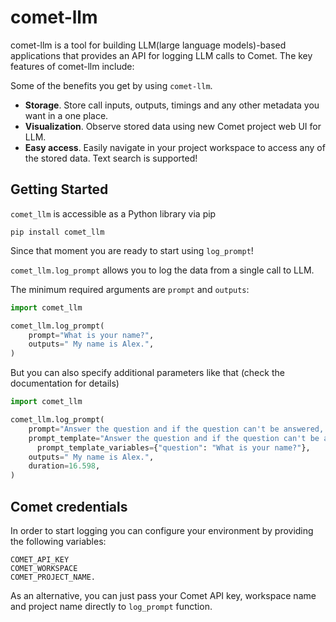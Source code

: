 # comet-llm

comet-llm is a tool for building LLM(large language models)-based applications that provides an API for logging LLM calls to Comet. 
The key features of comet-llm include:

Some of the benefits you get by using `comet-llm`. 
- **Storage**. Store call inputs, outputs, timings and any other metadata you want in a one place. 
- **Visualization**. Observe stored data using new Comet project web UI for LLM.
- **Easy access**. Easily navigate in your project workspace to access any of the stored data. Text search is supported!

## Getting Started

`comet_llm` is accessible as a Python library via pip
```
pip install comet_llm
```
Since that moment you are ready to start using `log_prompt`!

`comet_llm.log_prompt` allows you to log the data from a single call to LLM.  

The minimum required arguments are `prompt` and `outputs`:
```python
import comet_llm

comet_llm.log_prompt(
    prompt="What is your name?",
    outputs=" My name is Alex.",
)
```
But you can also specify additional parameters like that (check the documentation for details)

```python
import comet_llm

comet_llm.log_prompt(
    prompt="Answer the question and if the question can't be answered, say \"I don't know\"\n\n---\n\nQuestion: What is your name?\nAnswer:",
    prompt_template="Answer the question and if the question can't be answered, say \"I don't know\"\n\n---\n\nQuestion: {{question}}?\nAnswer:",
	  prompt_template_variables={"question": "What is your name?"},
    outputs=" My name is Alex.",
    duration=16.598,
)
```
## Comet credentials
In order to start logging you can configure your environment by providing the following variables:
```
COMET_API_KEY
COMET_WORKSPACE
COMET_PROJECT_NAME.
```
As an alternative, you can just pass your Comet API key, workspace name and project name directly to `log_prompt` function.
